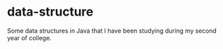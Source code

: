 # data-structure
Some data structures in Java that I have been studying during my second year of college.
